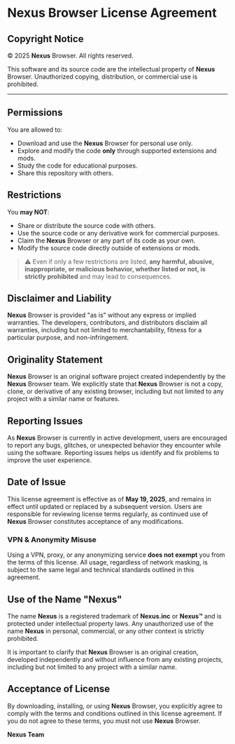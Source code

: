 # **Nexus** Browser License Agreement

## Copyright Notice  
© 2025 **Nexus** Browser. All rights reserved.

This software and its source code are the intellectual property of **Nexus** Browser. Unauthorized copying, distribution, or commercial use is prohibited.

---

## Permissions  
You are allowed to:  
- Download and use the **Nexus** Browser for personal use only.  
- Explore and modify the code **only** through supported extensions and mods.  
- Study the code for educational purposes.
- Share this repository with others.

## Restrictions  
You **may NOT**:  
- Share or distribute the source code with others.  
- Use the source code or any derivative work for commercial purposes.  
- Claim the **Nexus** Browser or any part of its code as your own.  
- Modify the source code directly outside of extensions or mods.

> ⚠️ Even if only a few restrictions are listed, **any harmful, abusive, inappropriate, or malicious behavior, whether listed or not, is strictly prohibited** and may lead to consequences.

## Disclaimer and Liability
**Nexus** Browser is provided "as is" without any express or implied warranties. The developers, contributors, and distributors disclaim all warranties, including but not limited to merchantability, fitness for a particular purpose, and non-infringement.

## Originality Statement
**Nexus** Browser is an original software project created independently by the **Nexus** Browser team. We explicitly state that **Nexus** Browser is not a copy, clone, or derivative of any existing browser, including but not limited to any project with a similar name or features.

## Reporting Issues
As **Nexus** Browser is currently in active development, users are encouraged to report any bugs, glitches, or unexpected behavior they encounter while using the software. Reporting issues helps us identify and fix problems to improve the user experience.

## Date of Issue
This license agreement is effective as of **May 19, 2025**, and remains in effect until updated or replaced by a subsequent version. Users are responsible for reviewing license terms regularly, as continued use of **Nexus** Browser constitutes acceptance of any modifications.

### VPN & Anonymity Misuse
Using a VPN, proxy, or any anonymizing service **does not exempt** you from the terms of this license. All usage, regardless of network masking, is subject to the same legal and technical standards outlined in this agreement.

## Use of the Name "**Nexus**"
The name **Nexus** is a registered trademark of **Nexus.inc** or **Nexus™** and is protected under intellectual property laws. Any unauthorized use of the name **Nexus** in personal, commercial, or any other context is strictly prohibited.

It is important to clarify that **Nexus** Browser is an original creation, developed independently and without influence from any existing projects, including but not limited to any project with a similar name.

## Acceptance of License
By downloading, installing, or using **Nexus** Browser, you explicitly agree to comply with the terms and conditions outlined in this license agreement. If you do not agree to these terms, you must not use **Nexus** Browser.

**Nexus Team**
